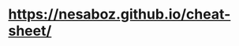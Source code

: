 https://nesaboz.github.io/cheat-sheet/
================

<!-- WARNING: THIS FILE WAS AUTOGENERATED! DO NOT EDIT! -->
